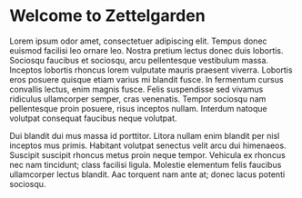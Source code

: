 # Welcome to Zettelgarden

Lorem ipsum odor amet, consectetuer adipiscing elit. Tempus donec euismod facilisi leo ornare leo. Nostra pretium lectus donec duis lobortis. Sociosqu faucibus et sociosqu, arcu pellentesque vestibulum massa. Inceptos lobortis rhoncus lorem vulputate mauris praesent viverra. Lobortis eros posuere quisque etiam varius mi blandit fusce. In fermentum cursus convallis lectus, enim magnis fusce. Felis suspendisse sed vivamus ridiculus ullamcorper semper, cras venenatis. Tempor sociosqu nam pellentesque proin posuere, risus inceptos nullam. Interdum natoque volutpat consequat faucibus neque volutpat.

Dui blandit dui mus massa id porttitor. Litora nullam enim blandit per nisl inceptos mus primis. Habitant volutpat senectus velit arcu dui himenaeos. Suscipit suscipit rhoncus metus proin neque tempor. Vehicula ex rhoncus nec nam tincidunt; class facilisi ligula. Molestie elementum felis faucibus ullamcorper lectus blandit. Aac torquent nam ante at; donec lacus potenti sociosqu.
